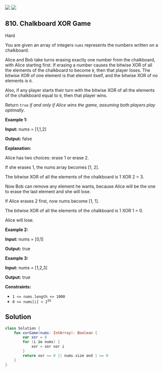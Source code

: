 [![](https://img.shields.io/github/stars/javadev/LeetCode-in-Kotlin?label=Stars&style=flat-square)](https://github.com/javadev/LeetCode-in-Kotlin)
[![](https://img.shields.io/github/forks/javadev/LeetCode-in-Kotlin?label=Fork%20me%20on%20GitHub%20&style=flat-square)](https://github.com/javadev/LeetCode-in-Kotlin/fork)

## 810\. Chalkboard XOR Game

Hard

You are given an array of integers `nums` represents the numbers written on a chalkboard.

Alice and Bob take turns erasing exactly one number from the chalkboard, with Alice starting first. If erasing a number causes the bitwise XOR of all the elements of the chalkboard to become `0`, then that player loses. The bitwise XOR of one element is that element itself, and the bitwise XOR of no elements is `0`.

Also, if any player starts their turn with the bitwise XOR of all the elements of the chalkboard equal to `0`, then that player wins.

Return `true` _if and only if Alice wins the game, assuming both players play optimally_.

**Example 1:**

**Input:** nums = [1,1,2]

**Output:** false

**Explanation:**

Alice has two choices: erase 1 or erase 2.

If she erases 1, the nums array becomes [1, 2].

The bitwise XOR of all the elements of the chalkboard is 1 XOR 2 = 3.

Now Bob can remove any element he wants, because Alice will be the one to erase the last element and she will lose.

If Alice erases 2 first, now nums become [1, 1].

The bitwise XOR of all the elements of the chalkboard is 1 XOR 1 = 0.

Alice will lose.

**Example 2:**

**Input:** nums = [0,1]

**Output:** true

**Example 3:**

**Input:** nums = [1,2,3]

**Output:** true

**Constraints:**

*   `1 <= nums.length <= 1000`
*   <code>0 <= nums[i] < 2<sup>16</sup></code>

## Solution

```kotlin
class Solution {
    fun xorGame(nums: IntArray): Boolean {
        var xor = 0
        for (i in nums) {
            xor = xor xor i
        }
        return xor == 0 || nums.size and 1 == 0
    }
}
```